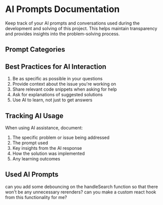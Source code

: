 # AI Prompts Documentation

Keep track of your AI prompts and conversations used during the development and solving of this project.
This helps maintain transparency and provides insights into the problem-solving process.

## Prompt Categories

## Best Practices for AI Interaction

1. Be as specific as possible in your questions
2. Provide context about the issue you're working on
3. Share relevant code snippets when asking for help
4. Ask for explanations of suggested solutions
5. Use AI to learn, not just to get answers

## Tracking AI Usage

When using AI assistance, document:
1. The specific problem or issue being addressed
2. The prompt used
3. Key insights from the AI response
4. How the solution was implemented
5. Any learning outcomes

## Used AI Prompts

can you add some debouncing on the handleSearch function so that there won't be any unnecessary rerenders?
    can you make a custom react hook from this functionality for me?
